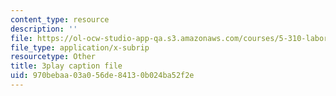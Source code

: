 ```yaml
---
content_type: resource
description: ''
file: https://ol-ocw-studio-app-qa.s3.amazonaws.com/courses/5-310-laboratory-chemistry-fall-2019/970bebaa03a056de84130b024ba52f2e_J23egLCM2tc.srt
file_type: application/x-subrip
resourcetype: Other
title: 3play caption file
uid: 970bebaa-03a0-56de-8413-0b024ba52f2e
---
```

